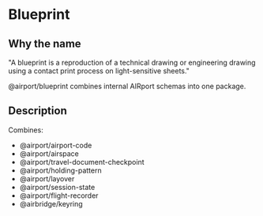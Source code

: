 # Blueprint

## Why the name 

"A blueprint is a reproduction of a technical drawing or engineering drawing using a contact print process on light-sensitive sheets."

@airport/blueprint combines internal AIRport schemas into one package.

## Description

Combines:
- @airport/airport-code
- @airport/airspace
- @airport/travel-document-checkpoint
- @airport/holding-pattern
- @airport/layover
- @airport/session-state
- @airport/flight-recorder
- @airbridge/keyring